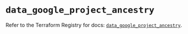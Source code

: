# `data_google_project_ancestry`

Refer to the Terraform Registry for docs: [`data_google_project_ancestry`](https://registry.terraform.io/providers/hashicorp/google-beta/6.37.0/docs/data-sources/google_project_ancestry).

